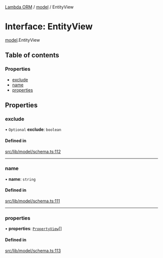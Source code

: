 [Lambda ORM](../README.md) / [model](../modules/model.md) / EntityView

# Interface: EntityView

[model](../modules/model.md).EntityView

## Table of contents

### Properties

- [exclude](model.EntityView.md#exclude)
- [name](model.EntityView.md#name)
- [properties](model.EntityView.md#properties)

## Properties

### exclude

• `Optional` **exclude**: `boolean`

#### Defined in

[src/lib/model/schema.ts:112](https://github.com/FlavioLionelRita/lambdaorm/blob/baac5cd/src/lib/model/schema.ts#L112)

___

### name

• **name**: `string`

#### Defined in

[src/lib/model/schema.ts:111](https://github.com/FlavioLionelRita/lambdaorm/blob/baac5cd/src/lib/model/schema.ts#L111)

___

### properties

• **properties**: [`PropertyView`](model.PropertyView.md)[]

#### Defined in

[src/lib/model/schema.ts:113](https://github.com/FlavioLionelRita/lambdaorm/blob/baac5cd/src/lib/model/schema.ts#L113)
